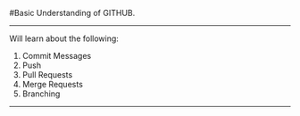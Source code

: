 #Basic Understanding of GITHUB.
***
Will learn about the following:
1. Commit Messages
1. Push
1. Pull Requests
1. Merge Requests
1. Branching
---